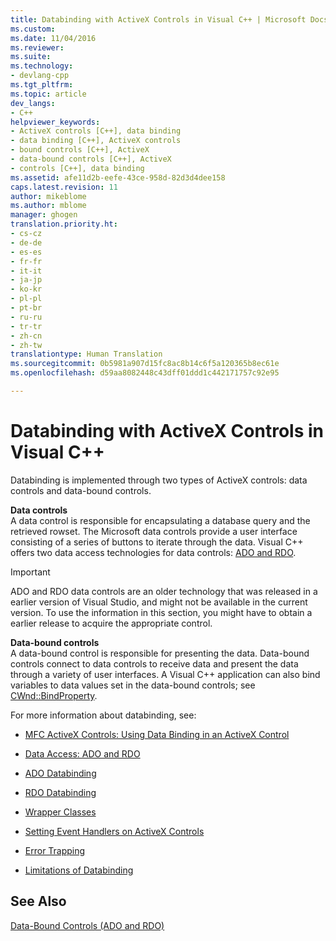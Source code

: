 ```yaml
---
title: Databinding with ActiveX Controls in Visual C++ | Microsoft Docs
ms.custom: 
ms.date: 11/04/2016
ms.reviewer: 
ms.suite: 
ms.technology:
- devlang-cpp
ms.tgt_pltfrm: 
ms.topic: article
dev_langs:
- C++
helpviewer_keywords:
- ActiveX controls [C++], data binding
- data binding [C++], ActiveX controls
- bound controls [C++], ActiveX
- data-bound controls [C++], ActiveX
- controls [C++], data binding
ms.assetid: afe11d2b-eefe-43ce-958d-82d3d4dee158
caps.latest.revision: 11
author: mikeblome
ms.author: mblome
manager: ghogen
translation.priority.ht:
- cs-cz
- de-de
- es-es
- fr-fr
- it-it
- ja-jp
- ko-kr
- pl-pl
- pt-br
- ru-ru
- tr-tr
- zh-cn
- zh-tw
translationtype: Human Translation
ms.sourcegitcommit: 0b5981a907d15fc8ac8b14c6f5a120365b8ec61e
ms.openlocfilehash: d59aa8082448c43dff01ddd1c442171757c92e95

---
```

# Databinding with ActiveX Controls in Visual C++
Databinding is implemented through two types of ActiveX controls: data controls and data-bound controls.  
  
 **Data controls**  
 A data control is responsible for encapsulating a database query and the retrieved rowset. The Microsoft data controls provide a user interface consisting of a series of buttons to iterate through the data. Visual C++ offers two data access technologies for data controls: [ADO and RDO](../../data/ado-rdo/data-access-ado-and-rdo.md).  
  
> [!IMPORTANT]
>  ADO and RDO data controls are an older technology that was released in a earlier version of Visual Studio, and might not be available in the current version. To use the information in this section, you might have to obtain a earlier release to acquire the appropriate control.  
  
 **Data-bound controls**  
 A data-bound control is responsible for presenting the data. Data-bound controls connect to data controls to receive data and present the data through a variety of user interfaces. A Visual C++ application can also bind variables to data values set in the data-bound controls; see [CWnd::BindProperty](../mfc/reference/cwnd-class.md#cwnd__bindproperty).  
  
 For more information about databinding, see:  
  
-   [MFC ActiveX Controls: Using Data Binding in an ActiveX Control](../../mfc/mfc-activex-controls-using-data-binding-in-an-activex-control.md)  
  
-   [Data Access: ADO and RDO](../../data/ado-rdo/data-access-ado-and-rdo.md)  
  
-   [ADO Databinding](../../data/ado-rdo/ado-databinding.md)  
  
-   [RDO Databinding](../../data/ado-rdo/rdo-databinding.md)  
  
-   [Wrapper Classes](../../data/ado-rdo/wrapper-classes.md)  
  
-   [Setting Event Handlers on ActiveX Controls](../../data/ado-rdo/setting-event-handlers-on-activex-controls.md)  
  
-   [Error Trapping](../../data/ado-rdo/error-trapping.md)  
  
-   [Limitations of Databinding](../../data/ado-rdo/limitations-of-databinding.md)  
  
## See Also  
 [Data-Bound Controls (ADO and RDO)](../../data/ado-rdo/data-bound-controls-ado-and-rdo.md)


<!--HONumber=Jan17_HO2-->


